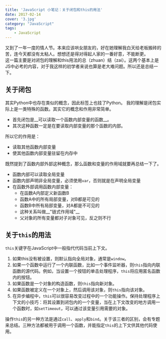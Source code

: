 ```yaml
---
title: 'JavaScript 小笔记：关于闭包和this的用法'
date: 2017-02-14
cover: '3.jpg'
category: "JavaScript"
tags:
    - JavaScript
---
```


又到了一年一度的情人节。本来应该哄女朋友的，好在她理解我白天给老板搬砖的苦，连今天都没有太粘人。想想还是得对得起人家的一番好意，不能断更。  
这一篇主要是对闭包的理解和this用法的总（zhuan）结（zai）。这两个基本上是JS中必考的内容，对于我这样的初学者来说也算是老大难问题。所以还是总结一下。
## 关于闭包
其实Python中也存在类似的概念，因此标签上也挂了Python。
我的理解是闭包实际上是一类特殊的函数。其实它的概念和作用非常简单。  
* 首先闭包是__可以读取一个函数内部变量的函数__。
* 其次这种函数一定是在要读取内部变量的那个函数的内部。

所以它的作用是：
* 读取其他函数内部变量
* 使其他函数内部变量驻留在内存中
<!-- more -->
既然提到了函数内部外部这种概念，那么函数和变量的作用域就要再总结一下了。
* 函数内部可以读取全局变量
* 函数内部声明非全局变量，必须使用`var`，否则就是在声明全局变量
* 在函数外部调用函数内部变量：
  * 在函数A内部定义新函数B
  * 函数A中的所有局部变量，对B都是可见的
  * 函数B中所有局部变量，对A都是不可见的
  * 这种关系叫做__"链式作用域"__
  * 父对象的所有变量都对子对象可见，反之则不行

## 关于`this`的用法
`this`关键字在JavaScript中一般指代代码当前上下文。
1. 如果this没有被设置，则默认指向全局对象，通常是`window`。
2. 如果一个函数中运行了一个内联函数，比如一个事件监听器，则`this`指向内联函数的源代码。例如，当设置一个按钮的单击处理程序，`this`将应用匿名函数内的按钮。
3. 如果函数是一个对象的构造函数，则`this`指向新对象。
4. 如果函数被定义在一个对象上，然后调用该对象，则`this`指向该对象。
5. 在异步编程中，`this`可以很容易改变过程中的一个功能操作。保持处理程序上下文的小技巧：将其设置到闭包内的一个变量，当在上下文改变的地方调用一个函数时，如`setTimeout`，可以通过该变量引用需要的对象。

操作`this`的另一种方法是通过`call`、`apply`和`bind`。关于该三者的区别，会有专题来总结。三种方法都被用于调用一个函数，并能指定`this`的上下文供其他代码使用。
